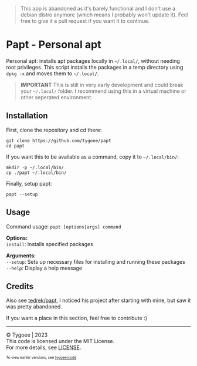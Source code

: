 > This app is abandoned as it's barely functional and I don't use a debian distro anymore (which means I probably won't update it). Feel free to give it a pull request if you want it to continue.

# Papt - Personal apt

Personal apt: installs apt packages locally in `~/.local/`, without needing root privileges. This script installs the packages in a temp directory using `dpkg -x` and moves them to `~/.local/`.

> **IMPORTANT**
> This is still in very early development and could break your `~/.local/` folder. I recommend using this in a virtual machine or other seperated environment.

## Installation

First, clone the repository and cd there:

    git clone https://github.com/tygoee/papt
    cd papt

If you want this to be available as a command, copy it to `~/.local/bin/`:

    mkdir -p ~/.local/bin/
    cp ./papt ~/.local/bin/

Finally, setup papt:

    papt --setup

## Usage

Command usage: `papt [options|args] command`

**Options:**  
`install`: Installs specified packages

**Arguments:**  
`--setup`: Sets up necessary files for installing and running these packages  
`--help`: Display a help message

## Credits

Also see [tedrek/papt](https://github.com/tedrek/papt), I noticed his project after starting with mine, but saw it was pretty abandoned.

If you want a place in this section, feel free to contribute :)

---

© Tygoee | 2023  
This code is licensed under the MIT License.  
For more details, see [LICENSE](/LICENSE).

<sup><sub>To view earlier versions, see [tygoee/code](https://github.com/tygoee/code/blob/main/bash/local_install.sh)</sub></sup>
